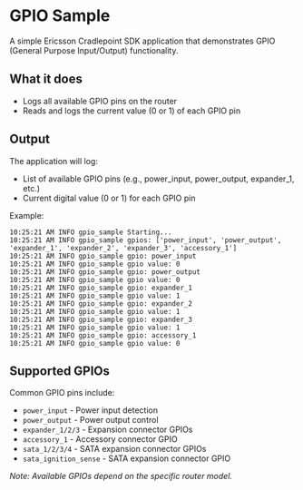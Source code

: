 # GPIO Sample

A simple Ericsson Cradlepoint SDK application that demonstrates GPIO (General Purpose Input/Output) functionality.

## What it does

- Logs all available GPIO pins on the router
- Reads and logs the current value (0 or 1) of each GPIO pin

## Output

The application will log:
- List of available GPIO pins (e.g., power_input, power_output, expander_1, etc.)
- Current digital value (0 or 1) for each GPIO pin

Example:  
```
10:25:21 AM INFO gpio_sample Starting...
10:25:21 AM INFO gpio_sample gpios: ['power_input', 'power_output', 'expander_1', 'expander_2', 'expander_3', 'accessory_1']
10:25:21 AM INFO gpio_sample gpio: power_input
10:25:21 AM INFO gpio_sample gpio value: 0
10:25:21 AM INFO gpio_sample gpio: power_output
10:25:21 AM INFO gpio_sample gpio value: 0
10:25:21 AM INFO gpio_sample gpio: expander_1
10:25:21 AM INFO gpio_sample gpio value: 1
10:25:21 AM INFO gpio_sample gpio: expander_2
10:25:21 AM INFO gpio_sample gpio value: 1
10:25:21 AM INFO gpio_sample gpio: expander_3
10:25:21 AM INFO gpio_sample gpio value: 1
10:25:21 AM INFO gpio_sample gpio: accessory_1
10:25:21 AM INFO gpio_sample gpio value: 0
```

## Supported GPIOs

Common GPIO pins include:
- `power_input` - Power input detection
- `power_output` - Power output control
- `expander_1/2/3` - Expansion connector GPIOs
- `accessory_1` - Accessory connector GPIO
- `sata_1/2/3/4` - SATA expansion connector GPIOs
- `sata_ignition_sense` - SATA expansion connector GPIO

*Note: Available GPIOs depend on the specific router model.*
